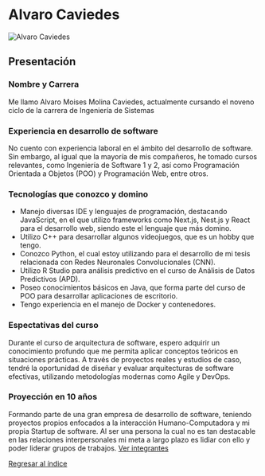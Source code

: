 # Alvaro Caviedes

![Alvaro Caviedes](alvaro.jpg)

## Presentación

### Nombre y Carrera
Me llamo Alvaro Moises Molina Caviedes, actualmente cursando el noveno ciclo de la carrera de Ingeniería de Sistemas

### Experiencia en desarrollo de software
No cuento con experiencia laboral en el ámbito del desarrollo de software. Sin embargo, al igual que la mayoría de mis compañeros, he tomado cursos relevantes, como Ingeniería de Software 1 y 2, así como Programación Orientada a Objetos (POO) y Programación Web, entre otros.

### Tecnologías que conozco y domino
- Manejo diversas IDE y lenguajes de programación, destacando JavaScript, en el que utilizo frameworks como Next.js, Nest.js y React para el desarrollo web, siendo este el lenguaje que más domino.
- Utilizo C++ para desarrollar algunos videojuegos, que es un hobby que tengo.
- Conozco Python, el cual estoy utilizando para el desarrollo de mi tesis relacionada con Redes Neuronales Convolucionales (CNN).
- Utilizo R Studio para análisis predictivo en el curso de Análisis de Datos Predictivos (APD).
- Poseo conocimientos básicos en Java, que forma parte del curso de POO para desarrollar aplicaciones de escritorio.
- Tengo experiencia en el manejo de Docker y contenedores.

### Espectativas del curso
Durante el curso de arquitectura de software, espero adquirir un conocimiento profundo que me permita aplicar conceptos teóricos en situaciones prácticas. A través de proyectos reales y estudios de caso, tendré la oportunidad de diseñar y evaluar arquitecturas de software efectivas, utilizando metodologías modernas como Agile y DevOps. 

### Proyección en 10 años
Formando parte de una gran empresa de desarrollo de software, teniendo proyectos propios enfocados a la interacción Humano-Computadora y mi propia Startup de software. Al ser una persona la cual no es tan destacable en las relaciones interpersonales mi meta a largo plazo es lidiar con ello y poder liderar grupos de trabajos.
[Ver integrantes](../integrantes.md)

[Regresar al índice](../../proyecto.md)

